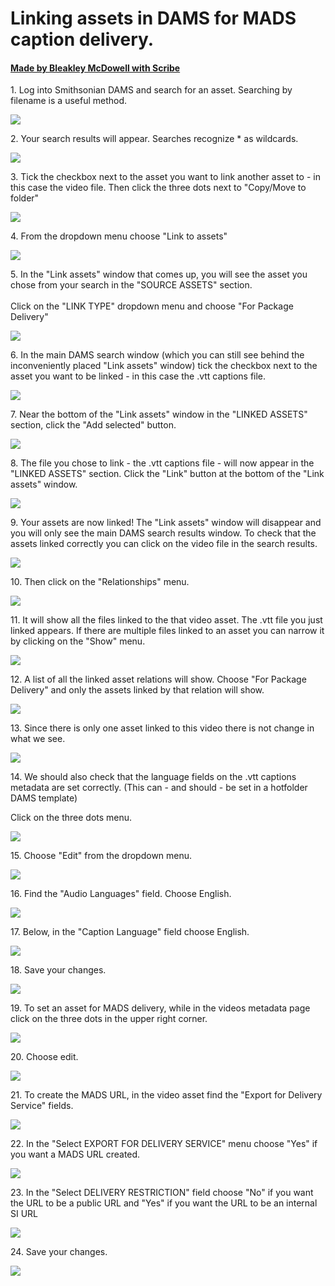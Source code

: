 # Linking assets in DAMS for MADS caption delivery. 
#### [Made by Bleakley McDowell with Scribe](https://scribehow.com/shared/Linking_assets_in_DAMS_for_MADS_caption_delivery__2F6FBcNQRoqnTOFBs9F65w)


1\. Log into Smithsonian DAMS and search for an asset. Searching by filename is a useful method.

![](https://ajeuwbhvhr.cloudimg.io/https://colony-recorder.s3.amazonaws.com/files/2025-08-13/77e4ffce-d315-41d4-a15d-f47f02af4e11/ascreenshot.jpeg?tl_px=162,0&br_px=2914,1538&force_format=jpeg&q=100&width=1120.0&wat=1&wat_opacity=0.7&wat_gravity=northwest&wat_url=https://colony-recorder.s3.us-west-1.amazonaws.com/images/watermarks/FB923C_standard.png&wat_pad=524,176)


2\. Your search results will appear. Searches recognize \* as wildcards.

![](https://ajeuwbhvhr.cloudimg.io/https://colony-recorder.s3.amazonaws.com/files/2025-08-13/594220e0-f473-4c4b-8652-3775074e6eb0/ascreenshot.jpeg?tl_px=0,0&br_px=2752,1538&force_format=jpeg&q=100&width=1120.0&wat=1&wat_opacity=0.7&wat_gravity=northwest&wat_url=https://colony-recorder.s3.us-west-1.amazonaws.com/images/watermarks/FB923C_standard.png&wat_pad=215,273)


3\. Tick the checkbox next to the asset you want to link another asset to  - in this case the video file. Then click the three dots next to "Copy/Move to folder"

![](https://ajeuwbhvhr.cloudimg.io/https://colony-recorder.s3.amazonaws.com/files/2025-08-13/fdab904b-5484-4e0a-a8ff-9f893f67b0b4/ascreenshot.jpeg?tl_px=272,0&br_px=3024,1538&force_format=jpeg&q=100&width=1120.0&wat=1&wat_opacity=0.7&wat_gravity=northwest&wat_url=https://colony-recorder.s3.us-west-1.amazonaws.com/images/watermarks/FB923C_standard.png&wat_pad=632,206)


4\. From the dropdown menu choose "Link to assets"

![](https://ajeuwbhvhr.cloudimg.io/https://colony-recorder.s3.amazonaws.com/files/2025-08-13/c282a2b9-69ac-4836-ade7-5fa0548e7b4b/ascreenshot.jpeg?tl_px=272,425&br_px=3024,1964&force_format=jpeg&q=100&width=1120.0&wat=1&wat_opacity=0.7&wat_gravity=northwest&wat_url=https://colony-recorder.s3.us-west-1.amazonaws.com/images/watermarks/FB923C_standard.png&wat_pad=719,295)


5\. In the "Link assets" window that comes up, you will see the asset you chose from your search in the "SOURCE ASSETS" section. \
\
Click on the "LINK TYPE" dropdown menu and choose "For Package Delivery"

![](https://ajeuwbhvhr.cloudimg.io/https://colony-recorder.s3.amazonaws.com/files/2025-08-13/7283c346-a563-4b01-9abe-eb2a095457c8/ascreenshot.jpeg?tl_px=0,425&br_px=2752,1964&force_format=jpeg&q=100&width=1120.0&wat=1&wat_opacity=0.7&wat_gravity=northwest&wat_url=https://colony-recorder.s3.us-west-1.amazonaws.com/images/watermarks/FB923C_standard.png&wat_pad=489,372)


6\. In the main DAMS search window (which you can still see behind the inconveniently placed "Link assets" window) tick the checkbox next to the asset you want to be linked - in this case the .vtt captions file.

![](https://ajeuwbhvhr.cloudimg.io/https://colony-recorder.s3.amazonaws.com/files/2025-08-13/738539e4-595b-4f25-a292-341a3a136059/ascreenshot.jpeg?tl_px=0,131&br_px=2752,1670&force_format=jpeg&q=100&width=1120.0&wat=1&wat_opacity=0.7&wat_gravity=northwest&wat_url=https://colony-recorder.s3.us-west-1.amazonaws.com/images/watermarks/FB923C_standard.png&wat_pad=217,277)


7\. Near the bottom of the "Link assets" window in the "LINKED ASSETS" section, click the "Add selected" button.

![](https://ajeuwbhvhr.cloudimg.io/https://colony-recorder.s3.amazonaws.com/files/2025-08-13/ab760545-e681-43a9-abf3-6ad37bd616dc/ascreenshot.jpeg?tl_px=272,425&br_px=3024,1964&force_format=jpeg&q=100&width=1120.0&wat=1&wat_opacity=0.7&wat_gravity=northwest&wat_url=https://colony-recorder.s3.us-west-1.amazonaws.com/images/watermarks/FB923C_standard.png&wat_pad=546,431)


8\. The file you chose to link - the .vtt captions file - will now appear in the "LINKED ASSETS" section. Click the "Link" button at the bottom of the "Link assets" window.

![](https://ajeuwbhvhr.cloudimg.io/https://colony-recorder.s3.amazonaws.com/files/2025-08-13/ac9eb066-6418-47ce-8068-388004f0bec9/ascreenshot.jpeg?tl_px=272,425&br_px=3024,1964&force_format=jpeg&q=100&width=1120.0&wat=1&wat_opacity=0.7&wat_gravity=northwest&wat_url=https://colony-recorder.s3.us-west-1.amazonaws.com/images/watermarks/FB923C_standard.png&wat_pad=578,489)


9\. Your assets are now linked! The "Link assets" window will disappear and you will only see the main DAMS search results window. To check that the assets linked correctly you can click on the video file in the search results.

![](https://ajeuwbhvhr.cloudimg.io/https://colony-recorder.s3.amazonaws.com/files/2025-08-13/cbea4d1a-d557-47c1-b797-0d87f426aa21/ascreenshot.jpeg?tl_px=0,17&br_px=2752,1556&force_format=jpeg&q=100&width=1120.0&wat=1&wat_opacity=0.7&wat_gravity=northwest&wat_url=https://colony-recorder.s3.us-west-1.amazonaws.com/images/watermarks/FB923C_standard.png&wat_pad=366,277)


10\. Then click on the "Relationships" menu.

![](https://ajeuwbhvhr.cloudimg.io/https://colony-recorder.s3.amazonaws.com/files/2025-08-13/f95f522b-ee82-4b30-9cec-0a0bd2513b49/ascreenshot.jpeg?tl_px=0,0&br_px=2752,1538&force_format=jpeg&q=100&width=1120.0&wat=1&wat_opacity=0.7&wat_gravity=northwest&wat_url=https://colony-recorder.s3.us-west-1.amazonaws.com/images/watermarks/FB923C_standard.png&wat_pad=295,217)


11\. It will show all the files linked to the that video asset. The .vtt file you just linked appears. If there are multiple files linked to an asset you can narrow it by clicking on the "Show" menu.

![](https://ajeuwbhvhr.cloudimg.io/https://colony-recorder.s3.amazonaws.com/files/2025-08-13/be6d244b-a74b-4570-968e-9f033ec40ecc/ascreenshot.jpeg?tl_px=0,0&br_px=2752,1538&force_format=jpeg&q=100&width=1120.0&wat=1&wat_opacity=0.7&wat_gravity=northwest&wat_url=https://colony-recorder.s3.us-west-1.amazonaws.com/images/watermarks/FB923C_standard.png&wat_pad=478,272)


12\. A list of all the linked asset relations will show. Choose "For Package Delivery" and only the assets linked by that relation will show.

![](https://ajeuwbhvhr.cloudimg.io/https://colony-recorder.s3.amazonaws.com/files/2025-08-13/edbf74d2-bec0-4445-86a7-e1b79bf97f74/ascreenshot.jpeg?tl_px=0,115&br_px=2752,1654&force_format=jpeg&q=100&width=1120.0&wat=1&wat_opacity=0.7&wat_gravity=northwest&wat_url=https://colony-recorder.s3.us-west-1.amazonaws.com/images/watermarks/FB923C_standard.png&wat_pad=485,277)


13\. Since there is only one asset linked to this video there is not change in what we see.

![](https://ajeuwbhvhr.cloudimg.io/https://colony-recorder.s3.amazonaws.com/files/2025-08-13/6264bfa0-e649-4edc-8238-a76446d0477e/ascreenshot.jpeg?tl_px=0,0&br_px=2752,1538&force_format=jpeg&q=100&width=1120.0&wat=1&wat_opacity=0.7&wat_gravity=northwest&wat_url=https://colony-recorder.s3.us-west-1.amazonaws.com/images/watermarks/FB923C_standard.png&wat_pad=74,209)


14\. We should also check that the language fields on the .vtt captions metadata are set correctly. (This can - and should - be set in a hotfolder DAMS template)

Click on the three dots menu.

![](https://ajeuwbhvhr.cloudimg.io/https://colony-recorder.s3.amazonaws.com/files/2025-08-13/bcb449f5-430a-4424-9f27-8688b67fae03/ascreenshot.jpeg?tl_px=272,0&br_px=3024,1538&force_format=jpeg&q=100&width=1120.0&wat=1&wat_opacity=0.7&wat_gravity=northwest&wat_url=https://colony-recorder.s3.us-west-1.amazonaws.com/images/watermarks/FB923C_standard.png&wat_pad=1000,163)


15\. Choose "Edit" from the dropdown menu.

![](https://ajeuwbhvhr.cloudimg.io/https://colony-recorder.s3.amazonaws.com/files/2025-08-13/db496fbb-61ff-44b8-b4df-01c24d5b9b58/ascreenshot.jpeg?tl_px=272,0&br_px=3024,1538&force_format=jpeg&q=100&width=1120.0&wat=1&wat_opacity=0.7&wat_gravity=northwest&wat_url=https://colony-recorder.s3.us-west-1.amazonaws.com/images/watermarks/FB923C_standard.png&wat_pad=942,271)


16\. Find the "Audio Languages" field. Choose English.

![](https://ajeuwbhvhr.cloudimg.io/https://colony-recorder.s3.amazonaws.com/files/2025-08-13/50d5572f-cfc7-47b1-ae13-998535cb47d8/ascreenshot.jpeg?tl_px=0,186&br_px=2752,1725&force_format=jpeg&q=100&width=1120.0&wat=1&wat_opacity=0.7&wat_gravity=northwest&wat_url=https://colony-recorder.s3.us-west-1.amazonaws.com/images/watermarks/FB923C_standard.png&wat_pad=86,277)


17\. Below, in the "Caption Language" field choose English.

![](https://ajeuwbhvhr.cloudimg.io/https://colony-recorder.s3.amazonaws.com/files/2025-08-13/7add9994-0013-4f4d-9443-d5428d9431ab/ascreenshot.jpeg?tl_px=0,425&br_px=2752,1964&force_format=jpeg&q=100&width=1120.0&wat=1&wat_opacity=0.7&wat_gravity=northwest&wat_url=https://colony-recorder.s3.us-west-1.amazonaws.com/images/watermarks/FB923C_standard.png&wat_pad=0,321)


18\. Save your changes.

![](https://ajeuwbhvhr.cloudimg.io/https://colony-recorder.s3.amazonaws.com/files/2025-08-13/37962138-344d-497a-adb1-4a1a1f99266e/ascreenshot.jpeg?tl_px=272,0&br_px=3024,1538&force_format=jpeg&q=100&width=1120.0&wat=1&wat_opacity=0.7&wat_gravity=northwest&wat_url=https://colony-recorder.s3.us-west-1.amazonaws.com/images/watermarks/FB923C_standard.png&wat_pad=814,166)


19\. To set an asset for MADS delivery, while in the videos metadata page click on the three dots in the upper right corner.

![](https://ajeuwbhvhr.cloudimg.io/https://colony-recorder.s3.amazonaws.com/files/2025-08-13/3683445f-9116-44e1-88b6-294b2eeb9061/ascreenshot.jpeg?tl_px=272,0&br_px=3024,1538&force_format=jpeg&q=100&width=1120.0&wat=1&wat_opacity=0.7&wat_gravity=northwest&wat_url=https://colony-recorder.s3.us-west-1.amazonaws.com/images/watermarks/FB923C_standard.png&wat_pad=1000,160)


20\. Choose edit.

![](https://ajeuwbhvhr.cloudimg.io/https://colony-recorder.s3.amazonaws.com/files/2025-08-13/63363543-87bd-4ce7-bc45-1cad54a479c7/ascreenshot.jpeg?tl_px=272,76&br_px=3024,1615&force_format=jpeg&q=100&width=1120.0&wat=1&wat_opacity=0.7&wat_gravity=northwest&wat_url=https://colony-recorder.s3.us-west-1.amazonaws.com/images/watermarks/FB923C_standard.png&wat_pad=925,277)


21\. To create the MADS URL, in the video asset find the "Export for Delivery Service" fields.

![](https://ajeuwbhvhr.cloudimg.io/https://colony-recorder.s3.amazonaws.com/files/2025-08-13/da8c6feb-0223-4126-bb5d-55a429c3214c/File.jpeg?tl_px=272,125&br_px=3024,1664&force_format=jpeg&q=100&width=1120.0&wat=1&wat_opacity=0.7&wat_gravity=northwest&wat_url=https://colony-recorder.s3.us-west-1.amazonaws.com/images/watermarks/FB923C_standard.png&wat_pad=779,277)


22\. In the "Select EXPORT FOR DELIVERY SERVICE" menu choose "Yes" if you want a MADS URL created.

![](https://ajeuwbhvhr.cloudimg.io/https://colony-recorder.s3.amazonaws.com/files/2025-08-13/93276cf1-d2c5-406a-a4e1-a37d8051672c/File.jpeg?tl_px=272,295&br_px=3024,1834&force_format=jpeg&q=100&width=1120.0&wat=1&wat_opacity=0.7&wat_gravity=northwest&wat_url=https://colony-recorder.s3.us-west-1.amazonaws.com/images/watermarks/FB923C_standard.png&wat_pad=731,276)


23\. In the "Select DELIVERY RESTRICTION" field choose "No" if you want the URL to be a public URL and "Yes" if you want the URL to be an internal SI URL

![](https://ajeuwbhvhr.cloudimg.io/https://colony-recorder.s3.amazonaws.com/files/2025-08-13/65fa88de-e7f4-4453-8fe2-4c93399438e2/File.jpeg?tl_px=272,206&br_px=3024,1745&force_format=jpeg&q=100&width=1120.0&wat=1&wat_opacity=0.7&wat_gravity=northwest&wat_url=https://colony-recorder.s3.us-west-1.amazonaws.com/images/watermarks/FB923C_standard.png&wat_pad=777,277)


24\. Save your changes.

![](https://ajeuwbhvhr.cloudimg.io/https://colony-recorder.s3.amazonaws.com/files/2025-08-13/18263ad6-f757-4abf-9464-eeb75eca04c2/File.jpeg?tl_px=272,0&br_px=3024,1538&force_format=jpeg&q=100&width=1120.0&wat=1&wat_opacity=0.7&wat_gravity=northwest&wat_url=https://colony-recorder.s3.us-west-1.amazonaws.com/images/watermarks/FB923C_standard.png&wat_pad=828,167)



